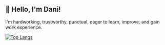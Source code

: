 
## 🚀 Hello, I'm Dani!

I'm hardworking, trustworthy, punctual, eager to learn, improve, and gain work experience.


[![Top Langs](https://github-readme-stats.vercel.app/api/top-langs/?username=Dbp2401&layout=donut-vertical)](https://github.com/Dbp2401/github-readme-stats)

